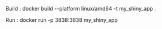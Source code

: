 Build : docker build --platform linux/amd64 -t my_shiny_app .



Run : docker run -p 3838:3838 my_shiny_app

